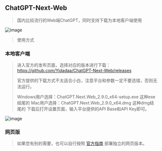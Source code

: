 ## ChatGPT-Next-Web
> 国内比较流行的Web端ChatGPT，同时支持下载为本地客户端使用
> 
![image](https://github.com/baicaigpt/FreeGPT_FreeApiKey/assets/160614217/b181b3e3-1e10-4939-b2b8-4cdfb774c4f0)
> 
> 使用方式
> 
### 本地客户端
> 
> 进入官方的发布页面，选择对应的版本进行下载：https://github.com/Yidadaa/ChatGPT-Next-Web/releases
> 
> 官方提供的下载方式不太适合小白，注意平台和参数一定不要选错，否则无法运行。
> 
> Windows用户选择：ChatGPT.Next.Web_2.9.0_x64-setup.exe 这种exe结尾的
> Mac用户选择：ChatGPT.Next.Web_2.9.0_x64.dmg 这种dmg结尾的
> 下载后打开设置页面，输入平台提供的API Base和API Key即可。
> 
![image](https://github.com/baicaigpt/FreeGPT_FreeApiKey/assets/160614217/58813757-eaa7-4478-828d-03ddec3cb3ec)
> 
### 网页版
> 如果您有别的需要，也可以自行按照 [官方指南](https://github.com/Yidadaa/ChatGPT-Next-Web) 部署独立的网页版本。
